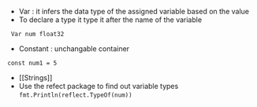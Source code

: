 
- Var  : it infers the data type of the assigned variable based on the value
- To declare a type it type it after the name  of the variable
```
 Var num float32
```


- Constant : unchangable container

`const num1 = 5`

- [[Strings]]
- Use the refect package to find out variable types
`fmt.Println(reflect.TypeOf(num))`


